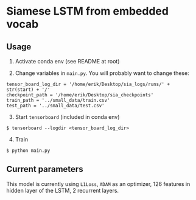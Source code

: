 # Siamese LSTM from embedded vocab

## Usage

1. Activate conda env (see README at root)

2. Change variables in `main.py`. You will probably want to change these:

```
tensor_board_log_dir = '/home/erik/Desktop/sia_logs/runs/' + str(start) + '/'
checkpoint_path = '/home/erik/Desktop/sia_checkpoints'
train_path = '../small_data/train.csv'
test_path = '../small_data/test.csv'
```

3. Start `tensorboard` (included in conda env)
```
$ tensorboard --logdir <tensor_board_log_dir>
```

4. Train
```
$ python main.py
```

## Current parameters

This model is currently using `L1Loss`, `ADAM` as an optimizer, 126 features in hidden layer of the LSTM, 2 recurrent layers.